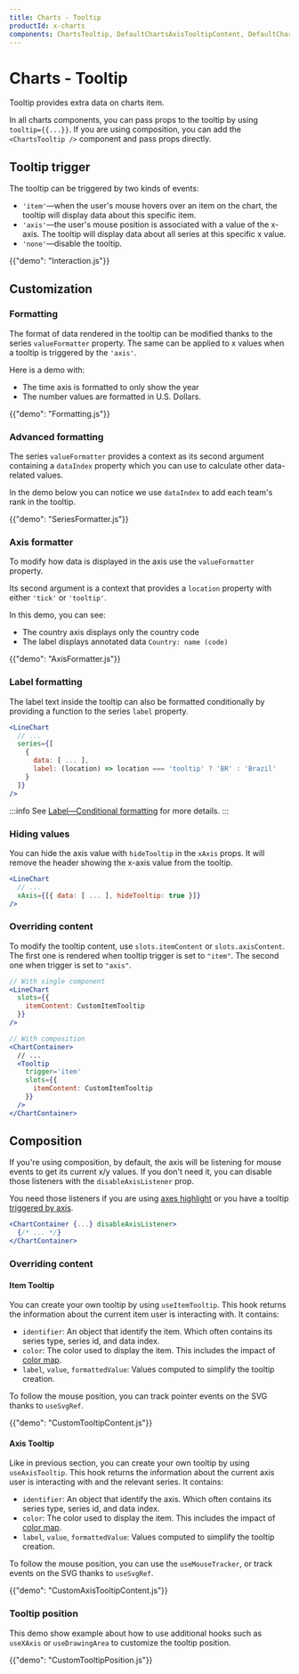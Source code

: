 ```yaml
---
title: Charts - Tooltip
productId: x-charts
components: ChartsTooltip, DefaultChartsAxisTooltipContent, DefaultChartsItemTooltipContent
---
```


# Charts - Tooltip

<p class="description">Tooltip provides extra data on charts item.</p>

In all charts components, you can pass props to the tooltip by using `tooltip={{...}}`.
If you are using composition, you can add the `<ChartsTooltip />` component and pass props directly.

## Tooltip trigger

The tooltip can be triggered by two kinds of events:

- `'item'`—when the user's mouse hovers over an item on the chart, the tooltip will display data about this specific item.
- `'axis'`—the user's mouse position is associated with a value of the x-axis. The tooltip will display data about all series at this specific x value.
- `'none'`—disable the tooltip.

{{"demo": "Interaction.js"}}

## Customization

### Formatting

The format of data rendered in the tooltip can be modified thanks to the series `valueFormatter` property.
The same can be applied to x values when a tooltip is triggered by the `'axis'`.

Here is a demo with:

- The time axis is formatted to only show the year
- The number values are formatted in U.S. Dollars.

{{"demo": "Formatting.js"}}

### Advanced formatting

The series `valueFormatter` provides a context as its second argument containing a `dataIndex` property which you can use to calculate other data-related values.

In the demo below you can notice we use `dataIndex` to add each team's rank in the tooltip.

{{"demo": "SeriesFormatter.js"}}

### Axis formatter

To modify how data is displayed in the axis use the `valueFormatter` property.

Its second argument is a context that provides a `location` property with either `'tick'` or `'tooltip'`.

In this demo, you can see:

- The country axis displays only the country code
- The label displays annotated data `Country: name (code)`

{{"demo": "AxisFormatter.js"}}

### Label formatting

The label text inside the tooltip can also be formatted conditionally by providing a function to the series `label` property.

```jsx
<LineChart
  // ...
  series={[
    {
      data: [ ... ],
      label: (location) => location === 'tooltip' ? 'BR' : 'Brazil'
    }
  ]}
/>
```

:::info
See [Label—Conditional formatting](/x/react-charts/label/#conditional-formatting) for more details.
:::

### Hiding values

You can hide the axis value with `hideTooltip` in the `xAxis` props.
It will remove the header showing the x-axis value from the tooltip.

```jsx
<LineChart
  // ...
  xAxis={[{ data: [ ... ], hideTooltip: true }]}
/>
```

### Overriding content

To modify the tooltip content, use `slots.itemContent` or `slots.axisContent`.
The first one is rendered when tooltip trigger is set to `"item"`.
The second one when trigger is set to `"axis"`.

```jsx
// With single component
<LineChart
  slots={{
    itemContent: CustomItemTooltip
  }}
/>

// With composition
<ChartContainer>
  // ...
  <Tooltip
    trigger='item'
    slots={{
      itemContent: CustomItemTooltip
    }}
  />
</ChartContainer>
```

## Composition

If you're using composition, by default, the axis will be listening for mouse events to get its current x/y values.
If you don't need it, you can disable those listeners with the `disableAxisListener` prop.

You need those listeners if you are using [axes highlight](/x/react-charts/highlighting/#highlighting-axis) or you have a tooltip [triggered by axis](/x/react-charts/tooltip/#tooltip-trigger).

```jsx
<ChartContainer {...} disableAxisListener>
  {/* ... */}
</ChartContainer>
```

### Overriding content

#### Item Tooltip

You can create your own tooltip by using `useItemTooltip`.
This hook returns the information about the current item user is interacting with.
It contains:

- `identifier`: An object that identify the item. Which often contains its series type, series id, and data index.
- `color`: The color used to display the item. This includes the impact of [color map](/x/react-charts/styling/#values-color).
- `label`, `value`, `formattedValue`: Values computed to simplify the tooltip creation.

To follow the mouse position, you can track pointer events on the SVG thanks to `useSvgRef`.

{{"demo": "CustomTooltipContent.js"}}

#### Axis Tooltip

Like in previous section, you can create your own tooltip by using `useAxisTooltip`.
This hook returns the information about the current axis user is interacting with and the relevant series.
It contains:

- `identifier`: An object that identify the axis. Which often contains its series type, series id, and data index.
- `color`: The color used to display the item. This includes the impact of [color map](/x/react-charts/styling/#values-color).
- `label`, `value`, `formattedValue`: Values computed to simplify the tooltip creation.

To follow the mouse position, you can use the `useMouseTracker`, or track events on the SVG thanks to `useSvgRef`.

{{"demo": "CustomAxisTooltipContent.js"}}

### Tooltip position

This demo show example about how to use additional hooks such as `useXAxis` or `useDrawingArea` to customize the tooltip position.

{{"demo": "CustomTooltipPosition.js"}}
